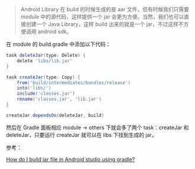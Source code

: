 > Android Library 在 build 的时候生成的是 aar 文件，但有时候我们只需要 module 中的源代码，这样提供一个 jar 会更为方便。当然，我们也可以直接创建一个 Java Library，这样 build 出来的就是一个 jar，不过这样不方便调用 android sdk。

在 module 的 build.gradle 中添加以下代码：

```groovy
task deleteJar(type: Delete) {
    delete 'libs/lib.jar'
}

task createJar(type: Copy) {
    from('build/intermediates/bundles/release')
    into('libs/')
    include('classes.jar')
    rename('classes.jar', 'lib.jar')
}

createJar.dependsOn(deleteJar, build)
```

然后在 Gradle 面板相应 module -> others 下就会多了两个 task：createJar 和 deleteJar，只要运行 createJar 就可以在 libs 下找到生成的 jar。











参考：

[How do I build jar file in Android studio using gradle?](https://www.quora.com/How-do-I-build-jar-file-in-Android-studio-using-gradle)
